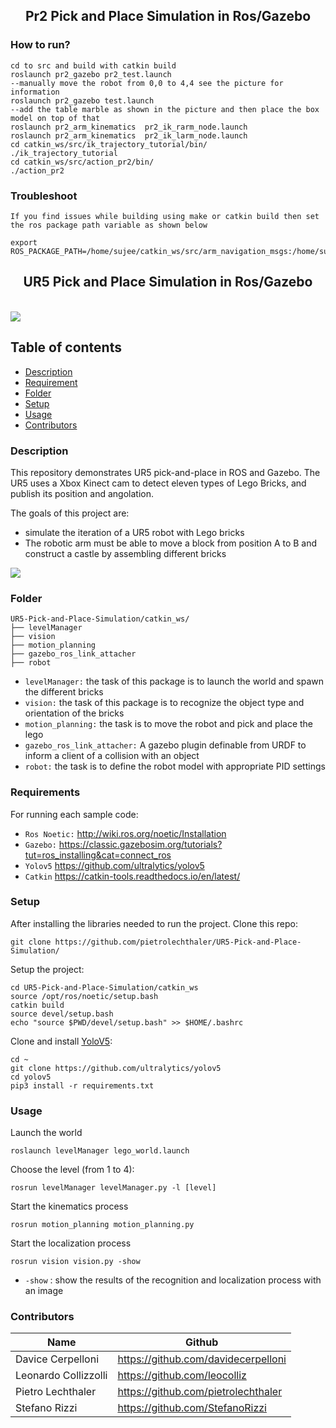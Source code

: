 <p align="center">
  <h2 align="center">Pr2 Pick and Place Simulation in Ros/Gazebo</h2>
</p>


### How to run?
```
cd to src and build with catkin build
roslaunch pr2_gazebo pr2_test.launch
--manually move the robot from 0,0 to 4,4 see the picture for information 
roslaunch pr2_gazebo test.launch
--add the table marble as shown in the picture and then place the box model on top of that
roslaunch pr2_arm_kinematics  pr2_ik_rarm_node.launch
roslaunch pr2_arm_kinematics  pr2_ik_larm_node.launch
cd catkin_ws/src/ik_trajectory_tutorial/bin/
./ik_trajectory_tutorial
cd catkin_ws/src/action_pr2/bin/
./action_pr2
```
### Troubleshoot
```
If you find issues while building using make or catkin build then set the ros package path variable as shown below

export ROS_PACKAGE_PATH=/home/sujee/catkin_ws/src/arm_navigation_msgs:/home/sujee/catkin_ws/src/ros_control/controller_manager_msgs:/home/sujee/catkin_ws/src/convex_decomposition:/home/sujee/catkin_ws/src/gazebo_ros_pkgs/gazebo_dev:/home/sujee/catkin_ws/src/gazebo_ros_pkgs/gazebo_msgs:/home/sujee/catkin_ws/src/gazebo_ros_pkgs/gazebo_ros:/home/sujee/catkin_ws/src/gazebo_ros_pkgs/gazebo_plugins:/home/sujee/catkin_ws/src/gazebo_ros_pkgs/gazebo_ros_pkgs:/home/sujee/catkin_ws/src/ros_control/hardware_interface:/home/sujee/catkin_ws/src/ros_control/combined_robot_hw:/home/sujee/catkin_ws/src/ros_control/controller_interface:/home/sujee/catkin_ws/src/ros_control/controller_manager:/home/sujee/catkin_ws/src/ros_control/controller_manager_tests:/home/sujee/catkin_ws/src/ros_control/combined_robot_hw_tests:/home/sujee/catkin_ws/src/ivcon:/home/sujee/catkin_ws/src/ros_control/joint_limits_interface:/home/sujee/catkin_ws/src/kinematics_msgs:/home/sujee/catkin_ws/src/pr2_kinematics/pr2_arm_kinematics:/home/sujee/catkin_ws/src/pr2_common/pr2_common:/home/sujee/catkin_ws/src/pr2_simulator/pr2_controller_configuration_gazebo:/home/sujee/catkin_ws/src/pr2_common/pr2_dashboard_aggregator:/home/sujee/catkin_ws/src/pr2_common/pr2_description:/home/sujee/catkin_ws/src/pr2_mechanism/pr2_hardware_interface:/home/sujee/catkin_ws/src/pr2_kinematics/pr2_kinematics:/home/sujee/catkin_ws/src/pr2_common/pr2_machine:/home/sujee/catkin_ws/src/pr2_mechanism/pr2_mechanism:/home/sujee/catkin_ws/src/pr2_mechanism/pr2_mechanism_model:/home/sujee/catkin_ws/src/pr2_mechanism/pr2_controller_interface:/home/sujee/catkin_ws/src/pr2_mechanism_msgs:/home/sujee/catkin_ws/src/pr2_mechanism/pr2_mechanism_diagnostics:/home/sujee/catkin_ws/src/pr2_mechanism/pr2_controller_manager:/home/sujee/catkin_ws/src/pr2_common/pr2_msgs:/home/sujee/catkin_ws/src/pr2_simulator/pr2_gazebo_plugins:/home/sujee/catkin_ws/src/pr2_simulator/pr2_gazebo:/home/sujee/catkin_ws/src/pr2_simulator/pr2_simulator:/home/sujee/catkin_ws/src/robot_pose_ekf:/home/sujee/catkin_ws/src/ros_control/ros_control:/home/sujee/catkin_ws/src/ros_control/rqt_controller_manager:/home/sujee/catkin_ws/src/ros_control/transmission_interface:/home/sujee/catkin_ws/src/gazebo_ros_pkgs/gazebo_ros_control:/home/sujee/ws_moveit/src/moveit_tutorials:/home/sujee/ws_moveit/src/panda_moveit_config:/opt/ros/noetic/share:/home/sujee/catkin_ws/src/ik_trajectory_tutorial:/home/sujee/catkin_ws/src/simple_gripper:/home/sujee/catkin_ws/src/pr2_moveit_config:/home/sujee/catkin_ws/src/drive_base_tutorial:/home/sujee/catkin_ws/src/action_pr2:/home/sujee/catkin_ws/src/euro_pallet
```
<p align="center">
  <h2 align="center">UR5 Pick and Place Simulation in Ros/Gazebo</h2>

  
</p>
<br>

<img src="https://github.com/pietrolechthaler/UR5-Pick-and-Place-Simulation/blob/main/main.png">

## Table of contents
- [Description](#description)
- [Requirement](#requirements)
- [Folder](#folder)
- [Setup](#setup)
- [Usage](#usage)
- [Contributors](#contributors)

### Description
This repository demonstrates UR5 pick-and-place in ROS and Gazebo. The UR5 uses a Xbox Kinect cam to detect eleven types of Lego Bricks, and publish its position and angolation. 

The goals of this project are:
- simulate the iteration of a UR5 robot with Lego bricks
- The robotic arm must be able to move a block from position A to B and construct a castle by assembling different bricks

<img src="https://github.com/pietrolechthaler/UR5-Pick-and-Place-Simulation/blob/main/intro.gif">

### Folder
```
UR5-Pick-and-Place-Simulation/catkin_ws/
├── levelManager
├── vision
├── motion_planning
├── gazebo_ros_link_attacher
├── robot
```
- `levelManager:` the task of this package is to launch the world and spawn the different bricks
- `vision:` the task of this package is to recognize the object type and orientation of the bricks
- `motion_planning:` the task is to move the robot and pick and place the lego
- `gazebo_ros_link_attacher:` A gazebo plugin definable from URDF to inform a client of a collision with an object
- `robot:` the task is to define the robot model with appropriate PID settings


### Requirements

For running each sample code:
- `Ros Noetic:` http://wiki.ros.org/noetic/Installation
- `Gazebo:` https://classic.gazebosim.org/tutorials?tut=ros_installing&cat=connect_ros
- `Yolov5` https://github.com/ultralytics/yolov5
- `Catkin` https://catkin-tools.readthedocs.io/en/latest/

### Setup

After installing the libraries needed to run the project. Clone this repo:
```
git clone https://github.com/pietrolechthaler/UR5-Pick-and-Place-Simulation/
```

Setup the project:
```
cd UR5-Pick-and-Place-Simulation/catkin_ws
source /opt/ros/noetic/setup.bash
catkin build
source devel/setup.bash
echo "source $PWD/devel/setup.bash" >> $HOME/.bashrc
```

Clone and install [YoloV5](https://github.com/ultralytics/yolov5):
```
cd ~
git clone https://github.com/ultralytics/yolov5
cd yolov5
pip3 install -r requirements.txt
```
### Usage

Launch the world
```
roslaunch levelManager lego_world.launch
```
Choose the level (from 1 to 4):
```
rosrun levelManager levelManager.py -l [level]
```
Start the kinematics process
```
rosrun motion_planning motion_planning.py
```
Start the localization process
```
rosrun vision vision.py -show
```
- `-show` : show the results of the recognition and localization process with an image

### Contributors

| Name                 | Github                               |
|----------------------|--------------------------------------|
| Davice Cerpelloni    | https://github.com/davidecerpelloni  |
| Leonardo Collizzolli | https://github.com/leocolliz         |
| Pietro Lechthaler    | https://github.com/pietrolechthaler  |
| Stefano Rizzi        | https://github.com/StefanoRizzi      |
